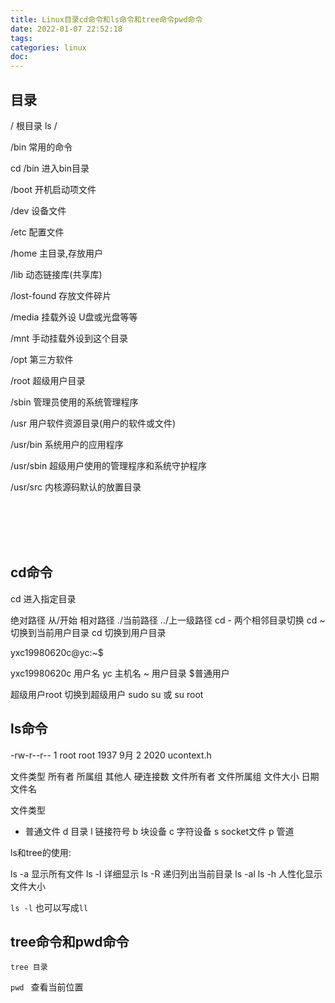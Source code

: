 ```yaml
---
title: Linux目录cd命令和ls命令和tree命令pwd命令
date: 2022-01-07 22:52:18
tags:
categories: linux
doc:
---
```


## 目录

/ 根目录
ls /

/bin  常用的命令

cd /bin  进入bin目录

/boot 开机启动项文件

/dev  设备文件

/etc 配置文件

/home 主目录,存放用户

/lib  动态链接库(共享库)

/lost-found  存放文件碎片

/media  挂载外设 U盘或光盘等等

/mnt  手动挂载外设到这个目录

/opt 第三方软件

/root 超级用户目录

/sbin 管理员使用的系统管理程序

/usr 用户软件资源目录(用户的软件或文件)

/usr/bin 系统用户的应用程序

/usr/sbin 超级用户使用的管理程序和系统守护程序

/usr/src 内核源码默认的放置目录

<br><br><br><br>





## cd命令

cd 进入指定目录

绝对路径 从/开始
相对路径
	./当前路径
	../上一级路径
	cd -  两个相邻目录切换
	cd ~  切换到当前用户目录
	cd  切换到用户目录



yxc19980620c@yc:~$

yxc19980620c  用户名
yc 主机名
~ 用户目录
$普通用户

超级用户root   切换到超级用户 sudo su  或 su root





## ls命令

-rw-r--r--  1 root root   1937 9月   2  2020 ucontext.h

文件类型 所有者 所属组 其他人 硬连接数 文件所有者 文件所属组 文件大小 日期 文件名

文件类型

 - 普通文件
   d 目录
   l 链接符号
   b 块设备
   c 字符设备
   s socket文件
   p 管道 


ls和tree的使用:

ls -a 显示所有文件
ls -l 详细显示
ls -R 递归列出当前目录
ls -al
ls -h 人性化显示文件大小

`ls -l` 也可以写成`ll`

## tree命令和pwd命令

`tree 目录`

`pwd `  查看当前位置

